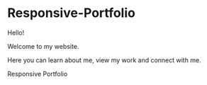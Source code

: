 # Responsive-Portfolio

Hello!

Welcome to my website.

Here you can learn about me, view my work and connect with me.

Responsive Portfolio
